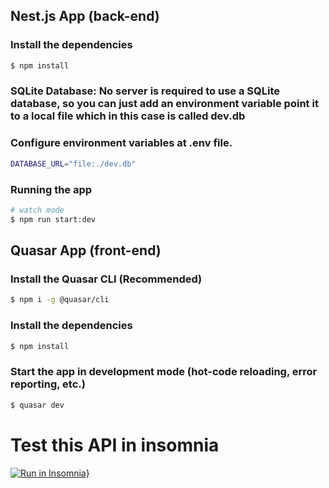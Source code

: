 ## Nest.js App (back-end)

### Install the dependencies

```bash
$ npm install
```

### SQLite Database: No server is required to use a SQLite database, so you can just add an environment variable point it to a local file which in this case is called dev.db

### Configure environment variables at .env file.

```bash
DATABASE_URL="file:./dev.db"
```

### Running the app

```bash
# watch mode
$ npm run start:dev

```

## Quasar App (front-end)

### Install the Quasar CLI (Recommended)

```bash
$ npm i -g @quasar/cli
```

### Install the dependencies

```bash
$ npm install
```

### Start the app in development mode (hot-code reloading, error reporting, etc.)

```bash
$ quasar dev
```

# Test this API in insomnia

[![Run in Insomnia}](https://insomnia.rest/images/run.svg)](https://insomnia.rest/run/?label=Osten%20Mooven%20Challenge&uri=https%3A%2F%2Fgithub.com%2Feduardylopes%2Fosten-mooven-challenge%2Fblob%2Fmaster%2Fback-end%2Ftsconfig.json)
